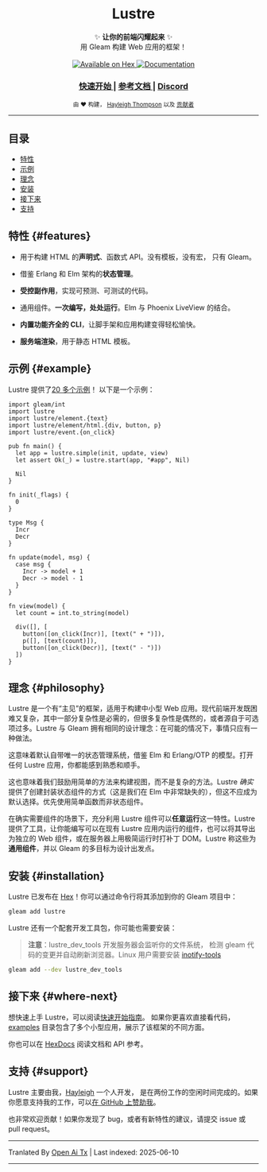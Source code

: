 <h1 align="center">Lustre</h1>

<div align="center">
  ✨ <strong>让你的前端闪耀起来</strong> ✨
</div>

<div align="center">
  用 Gleam 构建 Web 应用的框架！
</div>

<br />

<div align="center">
  <a href="https://hex.pm/packages/lustre">
    <img src="https://img.shields.io/hexpm/v/lustre"
      alt="Available on Hex" />
  </a>
  <a href="https://hexdocs.pm/lustre">
    <img src="https://img.shields.io/badge/hex-docs-ffaff3"
      alt="Documentation" />
  </a>
</div>

<div align="center">
  <h3>
    <!--
    <a href="https://lustre.build">
      Website
    </a>
    <span> | </span>
    -->
    <a href="https://hexdocs.pm/lustre/guide/01-quickstart.html">
      快速开始
    </a>
    <span> | </span>
    <a href="https://hexdocs.pm/lustre">
      参考文档
    </a>
    <span> | </span>
    <a href="https://discord.gg/Fm8Pwmy">
      Discord
    </a>
  </h3>
</div>

<div align="center">
  <sub>由 ❤︎ 构建，
  <a href="https://twitter.com/hayleighdotdev">Hayleigh Thompson</a> 以及
  <a href="https://github.com/lustre-labs/lustre/graphs/contributors">
    贡献者
  </a>
</div>

---

## 目录

- [特性](#features)
- [示例](#example)
- [理念](#philosophy)
- [安装](#installation)
- [接下来](#where-next)
- [支持](#support)

## 特性 {#features}

- 用于构建 HTML 的**声明式**、函数式 API。没有模板，没有宏，
  只有 Gleam。

- 借鉴 Erlang 和 Elm 架构的**状态管理**。

- **受控副作用**，实现可预测、可测试的代码。

- 通用组件。**一次编写，处处运行**。Elm 与 Phoenix LiveView 的结合。

- **内置功能齐全的 CLI**，让脚手架和应用构建变得轻松愉快。

- **服务端渲染**，用于静态 HTML 模板。

## 示例 {#example}

Lustre 提供了[20 多个示例](https://hexdocs.pm/lustre/reference/examples.html)！
以下是一个示例：

```gleam
import gleam/int
import lustre
import lustre/element.{text}
import lustre/element/html.{div, button, p}
import lustre/event.{on_click}

pub fn main() {
  let app = lustre.simple(init, update, view)
  let assert Ok(_) = lustre.start(app, "#app", Nil)

  Nil
}

fn init(_flags) {
  0
}

type Msg {
  Incr
  Decr
}

fn update(model, msg) {
  case msg {
    Incr -> model + 1
    Decr -> model - 1
  }
}

fn view(model) {
  let count = int.to_string(model)

  div([], [
    button([on_click(Incr)], [text(" + ")]),
    p([], [text(count)]),
    button([on_click(Decr)], [text(" - ")])
  ])
}
```

## 理念 {#philosophy}

Lustre 是一个有“主见”的框架，适用于构建中小型 Web 应用。现代前端开发既困难又复杂，其中一部分复杂性是必需的，但很多复杂性是偶然的，或者源自于可选项过多。Lustre 与 Gleam 拥有相同的设计理念：在可能的情况下，事情只应有一种做法。

这意味着默认自带唯一的状态管理系统，借鉴 Elm 和 Erlang/OTP 的模型。打开任何 Lustre 应用，你都能感到熟悉和顺手。

这也意味着我们鼓励用简单的方法来构建视图，而不是复杂的方法。Lustre _确实_ 提供了创建封装状态组件的方式（这是我们在 Elm 中非常缺失的），但这不应成为默认选择。优先使用简单函数而非状态组件。

在确实需要组件的场景下，充分利用 Lustre 组件可以**任意运行**这一特性。Lustre 提供了工具，让你能编写可以在现有 Lustre 应用内运行的组件，也可以将其导出为独立的 Web 组件，或在服务器上用极简运行时打补丁 DOM。Lustre 称这些为**通用组件**，并以 Gleam 的多目标为设计出发点。

## 安装 {#installation}

Lustre 已发布在 [Hex](https://hex.pm/packages/lustre)！你可以通过命令行将其添加到你的 Gleam 项目中：

```sh
gleam add lustre
```

Lustre 还有一个配套开发工具包，你可能也需要安装：

> **注意**：lustre_dev_tools 开发服务器会监听你的文件系统，
> 检测 gleam 代码的变更并自动刷新浏览器。Linux 用户需要安装 [inotify-tools]()

```sh
gleam add --dev lustre_dev_tools
```

## 接下来 {#where-next}

想快速上手 Lustre，可以阅读[快速开始指南](https://hexdocs.pm/lustre/guide/01-quickstart.html)。
如果你更喜欢直接看代码，[examples](https://github.com/lustre-labs/lustre/tree/main/examples)
目录包含了多个小型应用，展示了该框架的不同方面。

你也可以在 [HexDocs](https://hexdocs.pm/lustre) 阅读文档和 API 参考。

## 支持 {#support}

Lustre 主要由我，[Hayleigh](https://github.com/hayleigh-dot-dev) 一个人开发，
是在两份工作的空闲时间完成的。如果你愿意支持我的工作，可以[在 GitHub 上赞助我](https://github.com/sponsors/hayleigh-dot-dev)。

也非常欢迎贡献！如果你发现了 bug，或者有新特性的建议，请提交 issue 或 pull request。

---

Tranlated By [Open Ai Tx](https://github.com/OpenAiTx/OpenAiTx) | Last indexed: 2025-06-10

---